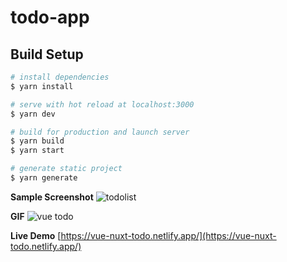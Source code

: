 # todo-app

## Build Setup

```bash
# install dependencies
$ yarn install

# serve with hot reload at localhost:3000
$ yarn dev

# build for production and launch server
$ yarn build
$ yarn start

# generate static project
$ yarn generate
```


**Sample Screenshot**
![todolist](https://github.com/markishere16/vue-nuxt-app/assets/63138664/56c1740f-19f1-4db7-9548-c7ec88042663)

**GIF**
![vue todo](https://github.com/markishere16/vue-nuxt-app/assets/63138664/1e7cd734-3cf8-42b3-b48f-c90f4d2d03de)

**Live Demo**
[https://vue-nuxt-todo.netlify.app/](https://vue-nuxt-todo.netlify.app/)


